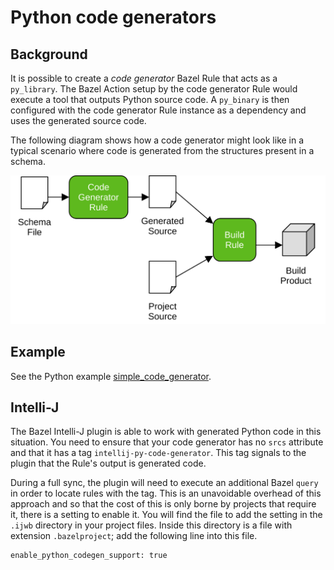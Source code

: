 # Python code generators

## Background

It is possible to create a _code generator_ Bazel Rule that acts as a `py_library`. The Bazel Action setup by the code generator Rule would execute a tool that outputs Python source code. A `py_binary` is then configured with the code generator Rule instance as a dependency and uses the generated source code. 

The following diagram shows how a code generator might look like in a typical scenario where code is generated from the structures present in a schema.

![Code generators graph](images/code-generators.svg)

## Example

See the Python example [simple_code_generator](/examples/python/simple_code_generator).

## Intelli-J

The Bazel Intelli-J plugin is able to work with generated Python code in this situation. You need to ensure that your code generator has no `srcs` attribute and that it has a tag `intellij-py-code-generator`. This tag signals to the plugin that the Rule's output is generated code.

During a full sync, the plugin will need to execute an additional Bazel `query` in order to locate rules with the tag. This is an unavoidable overhead of this approach and so that the cost of this is only borne by projects that require it, there is a setting to enable it. You will find the file to add the setting in the `.ijwb` directory in your project files. Inside this directory is a file with extension `.bazelproject`; add the following line into this file.

```
enable_python_codegen_support: true
```


